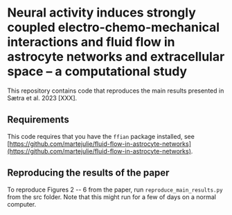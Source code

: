 # Neural activity induces strongly coupled electro-chemo-mechanical interactions and fluid flow in astrocyte networks and extracellular space – a computational study

This repository contains code that reproduces the main results
presented in Sætra et al. 2023 [XXX]. 

## Requirements

This code requires that you have the `ffian` package installed, see
[https://github.com/martejulie/fluid-flow-in-astrocyte-networks](https://github.com/martejulie/fluid-flow-in-astrocyte-networks).

## Reproducing the results of the paper

To reproduce Figures 2 -- 6 from the paper, run `reproduce_main_results.py`
from the src folder. Note that this might run for a few of days on a normal
computer. 
